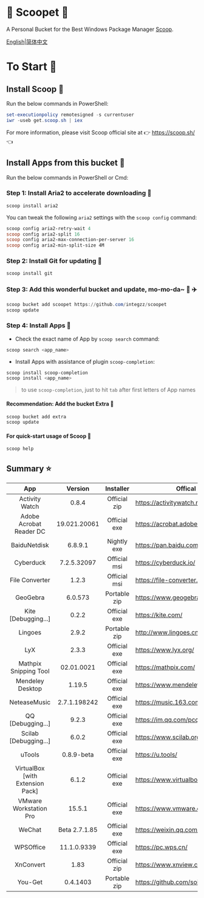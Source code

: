 <div align="left">
<h1 align="left"> 🍨 Scoopet 🍨 </h1>

<p> A Personal Bucket for the Best Windows Package Manager <a href="https://github.com/lukesampson/scoop">Scoop</a>.
</p>

<p align="left">
        <a href="README.md">English</a>|<a href="README_CN.md">简体中文</a>
</p>
</div>

# To Start 🏃

## Install Scoop 🚴

Run the below commands in PowerShell:

```powershell
set-executionpolicy remotesigned -s currentuser
iwr -useb get.scoop.sh | iex
```

For more information, please visit Scoop official site at 👉 https://scoop.sh/ 👈

## Install Apps from this bucket 🚗

Run the below commands in PowerShell or Cmd:

### Step 1: Install Aria2 to accelerate downloading 🚅

```powershell
scoop install aria2
```

You can tweak the following `aria2` settings with the `scoop config` command:

```powershell
scoop config aria2-retry-wait 4
scoop config aria2-split 16
scoop config aria2-max-connection-per-server 16
scoop config aria2-min-split-size 4M
```

### Step 2: Install Git for updating 🎫

```powershell
scoop install git
```

### Step 3: Add this wonderful bucket and update, mo-mo-da~ 💋 ✈️

```powershell
scoop bucket add scoopet https://github.com/integzz/scoopet
scoop update
```

### Step 4: Install Apps 🚀

- Check the exact name of App by `scoop search` command:

```powershell
scoop search <app_name>
```

- Install Apps with assistance of plugin `scoop-completion`:

```powershell
scoop install scoop-completion
scoop install <app_name>
```

> to use `scoop-completion`, just to hit `tab` after first letters of App names

#### Recommendation: Add the bucket Extra 💯

```powershell
scoop bucket add extra
scoop update
```

#### For quick-start usage of Scoop 📖

```powershell
scoop help
```

## Summary ⭐️

|               App                |    Version    |  Installer   | Offical site                         |
| :------------------------------: | :-----------: | :----------: | ------------------------------------ |
|          Activity Watch          |     0.8.4     | Official zip | https://activitywatch.net/           |
|     Adobe Acrobat Reader DC      | 19.021.20061  | Official exe | https://acrobat.adobe.com/           |
|           BaiduNetdisk           |    6.8.9.1    | Nightly exe  | https://pan.baidu.com/               |
|            Cyberduck             |  7.2.5.32097  | Official msi | https://cyberduck.io/                |
|          File Converter          |     1.2.3     | Official msi | https://file-converter.org/          |
|             GeoGebra             |    6.0.573    | Portable zip | https://www.geogebra.org/            |
|       Kite [Debugging...]        |     0.2.2     | Official exe | https://kite.com/                    |
|             Lingoes              |     2.9.2     | Portable zip | http://www.lingoes.cn/               |
|               LyX                |     2.3.3     | Official exe | https://www.lyx.org/                 |
|      Mathpix Snipping Tool       |  02.01.0021   | Official exe | https://mathpix.com/                 |
|         Mendeley Desktop         |    1.19.5     | Official exe | https://www.mendeley.com/            |
|           NeteaseMusic           | 2.7.1.198242  | Official exe | https://music.163.com/               |
|        QQ [Debugging...]         |     9.2.3     | Official exe | https://im.qq.com/pcqq/              |
|      Scilab [Debugging...]       |     6.0.2     | Official exe | https://www.scilab.org/              |
|              uTools              |  0.8.9-beta   | Official exe | https://u.tools/                     |
| VirtualBox [with Extension Pack] |     6.1.2     | Official exe | https://www.virtualbox.org/          |
|      VMware Workstation Pro      |    15.5.1     | Official exe | https://www.vmware.com/              |
|              WeChat              | Beta 2.7.1.85 | Official exe | https://weixin.qq.com/               |
|            WPSOffice             |  11.1.0.9339  | Official exe | https://pc.wps.cn/                   |
|            XnConvert             |     1.83      | Official zip | https://www.xnview.com/en/xnconvert/ |
|             You-Get              |   0.4.1403    | Portable zip | https://github.com/soimort/you-get   |
